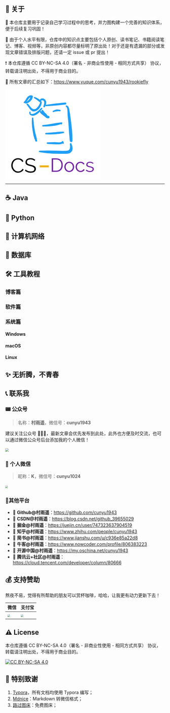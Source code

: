 ## 📢 关于

💯 本仓库主要用于记录自己学习过程中的思考，并力图构建一个完善的知识体系，便于后续复习巩固！

🙏 由于个人水平有限，仓库中的知识点主要包括个人原创、读书笔记、书籍阅读笔记、博客、视频等，非原创内容都尽量标明了原出处！对于还是有遗漏的部分或发现文章错误及排版问题，还请一定 issue 或 pr 提出！

❗ 本仓库遵循 CC BY-NC-SA 4.0（署名 - 非商业性使用 - 相同方式共享） 协议，转载请注明出处，不得用于商业目的。



💖 所有文章的汇总如下：https://www.yuque.com/cunyu1943/rookiefly



<img src ="cs-docs.png" align="middle">

---

## ☕ Java

## 🐍 Python

## 📶 计算机网络

## 💽 数据库

## 🛠 工具教程

### 博客篇

### 软件篇

### 系统篇

#### Windows

#### macOS

#### Linux

## ✨ 无折腾，不青春





## 📞 联系我

### 📟 公众号

>   名称：**村雨遥**，微信号：**cunyu1943**

建议关注公众号 🤝🤝🤝，最新文章会优先发布到此处，此外也方便及时交流，也可以通过微信公众号后台添加我的个人微信！

<img src="https://gitee.com/cunyu1943/images/raw/master/ImgsUbuntu/20200510234310.png" width="800px" style="zoom: 67%;" ></img>

###   💬 个人微信

>   昵称：**K**，微信号：**cunyu1024**

<img src="wechat.gif" style="zoom:50%;" />

###  🍟其他平台

-   📌 **Github@村雨遥**：https://github.com/cunyu1943
-   📌 **CSDN@村雨遥**：https://blog.csdn.net/github_39655029
-   📌 **掘金@村雨遥**：https://juejin.cn/user/747323637904519
-   📌 **知乎@村雨遥**：https://www.zhihu.com/people/cunyu1943
-   📌 **简书@村雨遥**：https://www.jianshu.com/u/c936e85a22d8
-   📌 **牛客@村雨遥**：https://www.nowcoder.com/profile/806383223
-   📌 **开源中国@村雨遥**：https://my.oschina.net/cunyu1943
-   📌 **腾讯云+社区@村雨遥**：https://cloud.tencent.com/developer/column/80666



## 💰 支持赞助

熬夜不易，觉得有所帮助的朋友可以赏杯咖啡，哈哈，让我更有动力更新下去！

| 微信                                                         | 支付宝                                                       |
| ------------------------------------------------------------ | ------------------------------------------------------------ |
| <img src="https://s1.ax1x.com/2020/07/08/UZflJH.png" width="300px" style="zoom:50%;" ></img> | <img src="https://s1.ax1x.com/2020/07/08/UZf1Wd.png" width="300px" style="zoom:50%;" ></img> |

## ⚠ License

本仓库遵循 CC BY-NC-SA 4.0（署名 - 非商业性使用 - 相同方式共享） 协议，转载请注明出处，不得用于商业目的。

[![CC BY-NC-SA 4.0](https://i.creativecommons.org/l/by-nc-sa/4.0/88x31.png)](https://github.com/cunyu1943/zero2hero/blob/main/LICENSE)

## 🍋 特别致谢

1.  [Typora](https://typora.io/)，所有文档均使用 Typora 编写；
2.  [Mdnice](https://www.mdnice.com/)：Markdown 转微信格式；
3.  [路过图床](https://imgchr.com/)：免费图床；